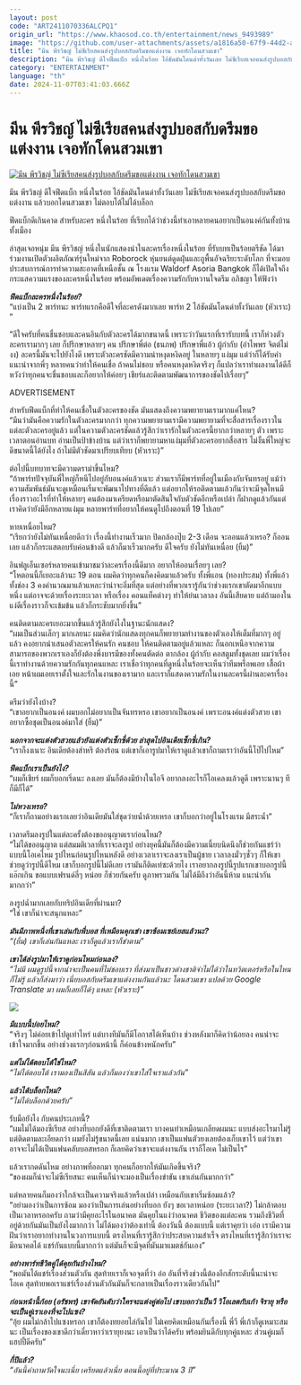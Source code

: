 ```yaml
---
layout: post
code: "ART2411070336ALCPQ1"
origin_url: "https://www.khaosod.co.th/entertainment/news_9493989"
image: "https://github.com/user-attachments/assets/a1816a50-67f9-44d2-a9f8-16e64d5fad38"
title: "มีน พีรวิชญ์ ไม่ซีเรียสคนส่งรูปบอสกับดรีมขอแต่งงาน เจอทักโดนสวมเขา"
description: "มีน พีรวิชญ์ ดีใจฟีดแบ็ก หนึ่งในร้อย ไอ้ชัดมันโดนด่าทั้งวันเลย ไม่ซีเรียสเจอคนส่งรูปบอสกับดรีมขอแต่งงาน แล้วบอกโดนสวมเขา ไม่ตอบโต้ไม่ได้บล็อก"
category: "ENTERTAINMENT"
language: "th"
date: 2024-11-07T03:41:03.666Z
---
```


# มีน พีรวิชญ์ ไม่ซีเรียสคนส่งรูปบอสกับดรีมขอแต่งงาน เจอทักโดนสวมเขา

[![มีน พีรวิชญ์ ไม่ซีเรียสคนส่งรูปบอสกับดรีมขอแต่งงาน เจอทักโดนสวมเขา](https://www.khaosod.co.th/wpapp/uploads/2024/11/meandream711679998.jpg "มีน พีรวิชญ์ ไม่ซีเรียสคนส่งรูปบอสกับดรีมขอแต่งงาน เจอทักโดนสวมเขา")](https://www.khaosod.co.th/wpapp/uploads/2024/11/meandream711679998.jpg)

มีน พีรวิชญ์ ดีใจฟีดแบ็ก หนึ่งในร้อย ไอ้ชัดมันโดนด่าทั้งวันเลย ไม่ซีเรียสเจอคนส่งรูปบอสกับดรีมขอแต่งงาน แล้วบอกโดนสวมเขา ไม่ตอบโต้ไม่ได้บล็อก

ฟีดแบ็กดีเกินคาด สำหรับละคร หนึ่งในร้อย ที่เรียกได้ว่าช่วงนี้ทำเอาหลายคนอยากเป็นอนงค์กันทั้งบ้านทั้งเมือง

ล่าสุดเจอหนุ่ม มีน พีรวิชญ์ หนึ่งในนักแสดงนำในละครเรื่องหนึ่งในร้อย ที่รับบทเป็นร้อยตรีชัด ได้มาร่วมงานเปิดตัวผลิตภัณฑ์รุ่นใหม่จาก Roborock หุ่นยนต์ดูดฝุ่นและถูพื้นอัจฉริยะระดับโลก ที่จะมอบประสบการณ์การทำความสะอาดที่เหนือชั้น ณ โรงแรม Waldorf Asoria Bangkok ก็ได้เปิดใจถึงกระแสความแรงของละครหนึ่งในร้อย พร้อมอัพเดตเรื่องความรักกับหวานใจดรีม อภิชญา ให้ฟังว่า

_**ฟีดแบ็กละครหนึ่งในร้อย?**_  
“แบ่งเป็น 2 พาร์ทนะ พาร์ทแรกคือดีใจที่ละครดังมากเลย พาร์ท 2 ไอ้ชัดมันโดนด่าทั้งวันเลย (หัวเราะ) ”

“ดีใจครับที่คนชื่นชอบและคนอินกับตัวละครได้มากขนาดนี้ เพราะว่าวันแรกที่เรารับบทนี้ เราก็ห่วงตัวละครเรามากๆ เลย ก็ปรึกษาหลายๆ คน ปรึกษาพี่ต่อ (ธนภพ) ปรึกษาพี่แอ้ว ผู้กำกับ (อำไพพร จิตต์ไม่งง) ละครนี้มันจะไปยังไงดี เพราะตัวละครชัดมีความน่าหงุดหงิดอยู่ ในหลายๆ แง่มุม แต่ว่าก็ได้รับคำแนะนำจากพี่ๆ หลายคนว่าทำให้คนเชื่อ ถ้าคนไม่ชอบ หรือคนหงุดหงิดจริงๆ ก็แปลว่าเราทำผลงานได้ดีก็หวังว่าทุกคนจะชื่นชอบและก็อยากให้ค่อยๆ เชียร์และติดตามพัฒนาการของชัดไปเรื่อยๆ”

ADVERTISEMENT

สำหรับฟีดแบ็กที่ทำให้คนเชื่อในตัวละครของชัด มันแสดงถึงความพยายามเรามากแค่ไหน?  
“มีนว่ามันคือความรักในตัวละครมากกว่า ทุกความพยายามเรามีความพยายามที่จะสื่อสารเรื่องราวในแต่ละตัวละครอยู่แล้ว แต่ในความตัวละครชัดแล้วรู้สึกว่าเรารักในตัวละครนี้ยากกว่าหลายๆ ตัว เพราะเวลาตอนอ่านบท อ่านเป็นป้าข้างบ้าน แต่ว่าเราก็พยายามหาแง่มุมที่ตัวละครอยากสื่อสาร ไม่งั้นพี่ใหญ่จะดีขนาดนี้ได้ยังไง ถ้าไม่มีตัวชัดมาเปรียบเทียบ (หัวเราะ)”

ต่อไปนี้บทบาทจะมีความดราม่าขึ้นไหม?  
“ถ้าพาร์ทปัจจุบันพี่ใหญ่ก็หนีไปอยู่กับอนงค์แล้วเนาะ ส่วนเราก็มีพาร์ทที่อยู่ในเมืองกับจันทรอยู่ แม้ว่าความสัมพันธ์มันจะดูเหมือนเริ่มจะพัฒนาไปทางที่ดีแล้ว แต่อยากให้รอติดตามแล้วกันว่าจะมีจุดไหนมีเรื่องราวอะไรที่ทำให้หลายๆ คนต้องมาเครียดหรือมาตัดสินใจกับตัวชัดอีกหรือเปล่า ก็ฝากดูแล้วกันแต่เราคิดว่ายังมีอีกหลายแง่มุม หลายพาร์ทที่อยากให้คนดูไปถึงตอนที่ 19 ไปเลย”

หายเหนื่อยไหม?  
“เรียกว่ายังไม่ทันเหนื่อยดีกว่า เรื่องนี้ทำงานเร็วมาก ปิดกล้องปุ๊บ 2-3 เดือน จะออนแล้วเหรอ? ก็ออนเลย แล้วก็กระแสตอบรับค่อนข้างดี แล้วก็มาเร็วมากครับ ดีใจครับ ยังไม่ทันเหนื่อย (ยิ้ม)”

อินฟลูเอ็นเซอร์หลายคนเข้ามาชมว่าละครเรื่องนี้ดีมาก อยากให้ออนเรื่อยๆ เลย?  
“โหตอนนี้ก็เยอะแล้วนะ 19 ตอน ผมคิดว่าทุกคนก็คงคิดมาแล้วครับ ทั้งพี่แอน (ทองประสม) ทั้งพี่แอ้ว ทั้งช่อง 3 คงคำนวณมาแล้วแหละว่าน่าจะอิ่มที่สุด แต่อย่างที่พวกเรารู้กันว่าช่วงแรกเขาตัดมาอีกแบบหนึ่ง แต่อาจจะด้วยเรื่องระยะเวลา หรือเรื่อง คอนแท็คต่างๆ ทำให้ย่นเวลาลง อันนี้เสียดาย แต่ถ้ามองในแง่ดีเรื่องราวก็จะเข้มข้น แล้วก็กระชับมากยิ่งขึ้น”

คนติดตามละครเยอะมากขึ้นแล้วรู้สึกยังไงในฐานะนักแสดง?  
“ผมเป็นส่วนเล็กๆ มากเลยนะ ผมคิดว่านักแสดงทุกคนก็พยายามทำงานของตัวเองให้เต็มที่มากๆ อยู่แล้ว คงอยากนำเสนอตัวละครให้คนรัก คนชอบ ให้คนติดตามอยู่แล้วแหละ ก็นอกเหนือจากความสามารถของพวกเราเองก็ยังต้องพึ่งบารมีของทั้งคนตัดต่อ ตากล้อง ผู้กำกับ คอสตูมทั้งชุดเลย ผมว่าเรื่องนี้เราทำงานด้วยความรักกันทุกคนแหละ เราเชื่อว่าทุกคนที่ดูหนึ่งในร้อยจะเห็นว่าทีมพร็อพเอย เสื้อผ้าเอย หน้าผมเอยเราตั้งใจและรักในงานของเรามาก และเราก็แสดงความรักในงานละครนี้ผ่านละครเรื่องนี้”

ดรีมว่ายังไงบ้าง?  
“เขาอยากเป็นอนงค์ ผมบอกไม่อยากเป็นจันทรหรอ เขาอยากเป็นอนงค์ เพราะอนงค์แต่งตัวสวย เขาอยากซื้อชุดเป็นอนงค์มาใส่ (ยิ้ม)”

_**นอกจากจะแต่งตัวสวยแล้วยังแต่งตัวเซ็กซี่ด้วย ล่าสุดไปอินเดียเซ็กซี่เกิน?**_  
“เราก็งงเนาะ อินเดียต้องส่าหรี ต้องร้อน แต่เขาก็เอารูปมาให้เราดูแล้วเขาก็ถามเราว่าอันนี้โป๊ไปไหม”

_**ฟีดแบ็กเราเป็นยังไง?**_  
“ผมก็เชียร์ ผมก็บอกเริ่ดนะ ลงเลย มันก็ต้องมีบ้างในไอจี อยากลงอะไรก็โอเคลงแล้วดูดี เพราะนานๆ ทีก็มีก็ได้”

_**ไม่หวงเหรอ?**_  
“ก็เราก็ถามอย่างแรกเลยว่าอินเดียมันใส่ชุดว่ายน้ำด้วยเหรอ เขาก็บอกว่าอยู่ในโรงแรม มีสระน้ำ”

เวลาดรีมลงรูปในแต่ละครั้งต้องขออนุญาตเราก่อนไหม?  
“ไม่ได้ขออนุญาต แต่สมมติเวลาที่เราจะลงรูป อย่างยุคนี้มันก็ต้องมีความเนี้ยบนิดนึงก็ช่วยกันแชร์ว่าแบบนี้โอเคไหม รูปไหนก่อนรูปไหนหลังดี อย่างเวลาเราจะลงเราเป็นผู้ชาย เวลาลงมั่วๆซั่วๆ ก็ให้เขาช่วยดูว่ารูปนี้ดีไหม เขาก็บอกรูปนี้ไม่ดีเลย เรามันก็ติดเท่ซะด้วยไง เราอยากลงรูปนี้รูปแรกเขาบอกรูปนี้แอ๊กเกิน ขอแบบเฟรนด์ลี่ๆ หน่อย ก็ช่วยกันครับ ดูภาพรวมกัน ไม่ได้มีถึงว่าอันนี้ห้าม แนะนำกันมากกว่า”

ลงรูปฉ่ำมากเลยกับทริปอินเดียที่ผ่านมา?  
“ใช่ เขาก็น่าจะสนุกแหละ”

_**มันมีภาพหนึ่งที่เขาเล่นกับพี่บอส ที่เหมือนคุกเข่า เขาซ้อมเซย์เยสแล้วนะ?**_  
_“(ยิ้ม) เขาก็เล่นกันแหละ เราก็ดูแล้วเราก็ขำตาม”_

_**เขาได้ส่งรูปมาให้เราดูก่อนไหมก่อนลง?**_  
_“ไม่มี ผมดูรูปนี้จากน่าจะเป็นคนที่ไม่ชอบเรา ที่ส่งมาเป็นชาวต่างชาติจำไม่ได้ว่าในทวิตเตอร์หรือในไหนก็ไม่รู้ แล้วก็ส่งมาว่า เนี่ยบอสกับดรีมเขาแต่งงานกันแล้วนะ โดนสวมเขา แปลด้วย Google Translate มา ผมก็เลยก็ได้ๆ แหละ (หัวเราะ)”_

[![](https://www.khaosod.co.th/wpapp/uploads/2024/11/137541.jpg)](https://www.khaosod.co.th/wpapp/uploads/2024/11/137541.jpg)

_**มีแบบนี้บ่อยไหม?**_  
“จริงๆ ไม่ค่อยเข้าไปดูเท่าไหร่ แต่บางทีมันก็มีโอกาสได้เห็นบ้าง ช่วงหลังมาก็คิดว่าน้อยลง คนน่าจะเข้าใจมากขึ้น อย่างช่วงแรกๆก่อนหน้านี้ ก็ค่อนข้างหนักครับ”

_**แต่ไม่ได้ตอบโต้ใช่ไหม?**_  
_“ไม่ได้ตอบโต้ เรามองเป็นสีสัน แล้วก็มองว่าเขาใส่ใจเราแล้วกัน”_

_**แล้วได้บล็อกไหม?**_  
_“ไม่ได้บล็อกด้วยครับ”_

รับมือยังไง กับคนประเภทนี้?  
“ผมไม่ได้มองซีเรียส อย่างที่บอกยังดีที่เขาติดตามเรา บางคนทำเหมือนเกลียดผมนะ แบบส่งอะไรมาไม่รู้ แต่ติดตามละเอียดกว่า ผมยังไม่รู้ขนาดนี้เลย แน่นมาก เขาเป็นแฟนตัวยงเลยต้องเก็บเขาไว้ แต่ว่าเขาอาจจะไม่ได้เป็นแฟนคลับบอสหรอก ก็เลยคิดว่าเขาจะแต่งงานกัน เราก็โอเค ไม่เป็นไร”

แล้วเรากดดันไหม อย่างภาพที่ออกมา ทุกคนก็อยากให้มันเกิดขึ้นจริง?  
“ของผมก็น่าจะไม่ซีเรียสนะ คนเห็นก็น่าจะมองเป็นเรื่องขำขัน เขาเล่นกันมากกว่า”

แต่หลายคนก็มองว่าใกล้จะเป็นความจริงแล้วหรือเปล่า เหมือนกับเขาเริ่มซ้อมแล้ว?  
“อย่ามองว่าเป็นการซ้อม มองว่าเป็นการเล่นอย่างที่บอก ยังๆ ขอเวลาหน่อย (ระยะเวลา?) ไม่กล้าตอบเป็นเวลาหรอกครับ ถามว่ามีคุยอะไรในอนาคต มันคุยในแง่ว่าอนาคต ชีวิตของแต่ละคน รวมถึงชีวิตที่อยู่ด้วยกันมันเป็นยังไงมากกว่า ไม่ได้มองว่าต้องเท่านี้ ต้องวันนี้ ต้องแบบนี้ แต่เราคุยว่า เอ่อ เรามีความฝันว่าเราอยากทำงานในวงการแบบนี้ ตรงไหนที่เรารู้สึกว่าประสบความสำเร็จ ตรงไหนที่เรารู้สึกว่าเราจะมีอนาคตได้ แชร์กันแบบนี้มากกว่า แต่มันก็จะมีจุดที่มันมาแมตช์กันเอง”

_**อย่างพาร์ทชีวิตคู่ได้คุยกันบ้างไหม?**_  
“พอมันได้แชร์เรื่องส่วนตัวกัน สุดท้ายเราก็เจอจุดที่ว่า อ๋อ อันที่จริงช่วงนี้ต้องอีกสักระดับนี้นะน่าจะโอเค สุดท้ายพอเราแชร์เรื่องส่วนตัวกันมันก็จะกลายเป็นเรื่องราวเดียวกันไป”

_**ก่อนหน้านี้ก้อย (อรัชพร) เขาจัดอันดับว่าใครจะแต่งคู่ต่อไป เขาบอกว่าเป็นวี วิโอเลตกับเก้า จิรายุ หรือจะเป็นคู่เราเองที่จะไปแซง?**_  
“อุ้ย ผมไม่กล้าไปแซงหรอก เขาก็ต้องทยอยไล่กันไป ไม่เคยคิดเหมือนกันเรื่องนี้ พี่วี พี่เก้าก็ดูเหมาะสมนะ เป็นเรื่องของเขาดีกว่าเดี๋ยวหาว่าเรายุยงนะ เอาเป็นว่าได้ครับ พร้อมยินดีกับทุกคู่แหละ ส่วนคู่ผมก็แฮปปี้ดีครับ”

_**กี่ปีแล้ว?**_  
_“อันนี้คำถามวัดใจนะเนี่ย เครียดแล้วเนี่ย ตอนนี้อยู่ที่ประมาณ 3 ปี”_
